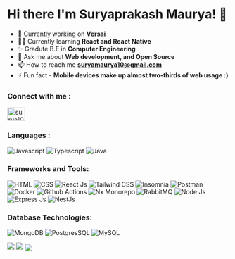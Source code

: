 <h1 align="left">Hi there I'm Suryaprakash Maurya! 👋</h1>

- 🌱 Currently working on [**Versai**](http://versaihq.com/)
- 👨‍💻 Currently learning **React and React Native**
- ✨ Gradute B.E in **Computer Engineering**
- 💬 Ask me about **Web development, and Open Source**
- 📫 How to reach me **suryamaurya10@gmail.com**
- ⚡ Fun fact -  **Mobile devices make up almost two-thirds of web usage :)**

<h3 align="left">Connect with me :</h3>
  <a href="https://www.linkedin.com/in/surya-maurya/" target="blank">
  <img align="center" src="https://raw.githubusercontent.com/rahuldkjain/github-profile-readme-generator/master/src/images/icons/Social/linked-in-alt.svg" alt="surya1001" height="30" width="40" />
  </a>
</p>

<h3 align="left">Languages :</h3>
<p  align="left">
  <img src="https://img.shields.io/badge/javascript-%23323330.svg?style=for-the-badge&logo=javascript&logoColor=%23F7DF1E" alt="Javascript" />
  <img src="https://img.shields.io/badge/typescript-%23007ACC.svg?style=for-the-badge&logo=typescript&logoColor=white" alt="Typescript" />
  <img src="https://img.shields.io/badge/java-%23ED8B00.svg?style=for-the-badge&logo=java&logoColor=white" alt="Java" />
</p>

<h3 align="left">Frameworks and Tools:</h3>
<p align="left">
  <img src="https://img.shields.io/badge/html5-%23E34F26.svg?style=for-the-badge&logo=html5&logoColor=white" alt="HTML" />
  <img src="https://img.shields.io/badge/css3-%231572B6.svg?style=for-the-badge&logo=css3&logoColor=white" alt="CSS" />
  
   <img src="https://img.shields.io/badge/react-%2320232a.svg?style=for-the-badge&logo=react&logoColor=%2361DAFB" alt="React Js" />
   <img src="https://img.shields.io/badge/tailwindcss-%2338B2AC.svg?style=for-the-badge&logo=tailwind-css&logoColor=white" alt="Tailwind CSS" />

   <img src="https://img.shields.io/badge/Insomnia-black?style=for-the-badge&logo=insomnia&logoColor=5849BE" alt="Insomnia" />
   <img src="https://img.shields.io/badge/Postman-FF6C37?style=for-the-badge&logo=postman&logoColor=white" alt="Postman" /> 
  
   <img src="https://img.shields.io/badge/docker-%230db7ed.svg?style=for-the-badge&logo=docker&logoColor=white" alt="Docker" />
   <img src="https://img.shields.io/badge/github%20actions-%232671E5.svg?style=for-the-badge&logo=githubactions&logoColor=white" alt="Github Actions" />
  
   <img src="https://img.shields.io/badge/nx-143055?style=for-the-badge&logo=nx&logoColor=white" alt="Nx Monorepo" />
   <img src="https://img.shields.io/badge/Rabbitmq-FF6600?style=for-the-badge&logo=rabbitmq&logoColor=white" alt="RabbitMQ" />
   
   <img src="https://img.shields.io/badge/node.js-6DA55F?style=for-the-badge&logo=node.js&logoColor=white" alt="Node Js" />
   <img src="https://img.shields.io/badge/express.js-%23404d59.svg?style=for-the-badge&logo=express&logoColor=%2361DAFB" alt="Express Js" />
  <img src="https://img.shields.io/badge/nestjs-%23E0234E.svg?style=for-the-badge&logo=nestjs&logoColor=white" alt="NestJs" />
 </p>
 
  
  <h3 align="left">Database Technologies:</h3>
  <p align="left">
   <img src="https://img.shields.io/badge/MongoDB-%234ea94b.svg?style=for-the-badge&logo=mongodb&logoColor=white" alt="MongoDB" />
   <img src="https://img.shields.io/badge/postgres-%23316192.svg?style=for-the-badge&logo=postgresql&logoColor=white" alt="PostgresSQL" />
   <img src="https://img.shields.io/badge/mysql-%2300f.svg?style=for-the-badge&logo=mysql&logoColor=white" alt="MySQL" />
  </p>


<img src="https://github-readme-stats.vercel.app/api?username=surya1001X&include_all_commits=true&count_private=true&show_icons=true&line_height=20&theme=tokyonight"/>

<img src="https://github-readme-stats.vercel.app/api/top-langs?username=surya1001&show_icons=true&locale=en&layout=compact&theme=radical" />

<img align="center" src="https://github-readme-streak-stats.herokuapp.com/?user=surya1001&theme=radical&hide_border=false&stroke=0000&background=060A0CD" />
